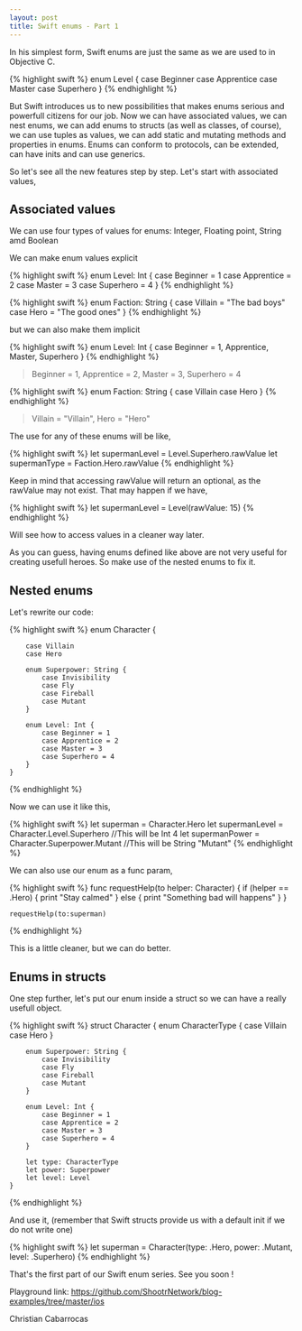 ```yaml
---
layout: post
title: Swift enums - Part 1
---
```


In his simplest form, Swift enums are just the same as we are used to in Objective C.

{% highlight swift %}
    enum Level {
    	case Beginner
    	case Apprentice
    	case Master
    	case Superhero
	}
{% endhighlight %}


But Swift introduces us to new possibilities that makes enums serious and powerfull citizens for our job.
Now we can have associated values, we can nest enums, we can add enums to structs (as well as classes, of course), we can use tuples as values, we can add static and mutating methods and properties in enums. Enums can conform to protocols, can be extended, can have inits and can use generics.

So let's see all the new features step by step. Let's start with associated values,

## Associated values

We can use four types of values for enums: Integer, Floating point, String amd Boolean

We can make enum values explicit

{% highlight swift %}
    enum Level: Int {
    	case Beginner = 1
    	case Apprentice = 2
    	case Master = 3
    	case Superhero = 4
	}
{% endhighlight %}

{% highlight swift %}
    enum Faction: String {
    	case Villain = "The bad boys"
    	case Hero = "The good ones"
	}
{% endhighlight %}

but we can also make them implicit

{% highlight swift %}
    enum Level: Int {
    	case Beginner = 1, Apprentice, Master, Superhero
	}
{% endhighlight %}

> Beginner = 1, Apprentice = 2, Master = 3, Superhero = 4

{% highlight swift %}
    enum Faction: String {
    	case Villain
    	case Hero
	}
{% endhighlight %}

> Villain = "Villain", Hero = "Hero"

The use for any of these enums will be like,

{% highlight swift %}
    let supermanLevel = Level.Superhero.rawValue
    let supermanType = Faction.Hero.rawValue
{% endhighlight %}

Keep in mind that accessing rawValue will return an optional, as the rawValue may not exist. That may happen if we have,

{% highlight swift %}
    let supermanLevel = Level(rawValue: 15)
{% endhighlight %}

Will see how to access values in a cleaner way later.

As you can guess, having enums defined like above are not very useful for creating usefull heroes. So make use of the nested enums to fix it.

## Nested enums

Let's rewrite our code:

{% highlight swift %}
    enum Character {

		case Villain
    	case Hero
    	
    	enum Superpower: String {
    		case Invisibility
    		case Fly
    		case Fireball
    		case Mutant
    	}

    	enum Level: Int {
    		case Beginner = 1
    		case Apprentice = 2
    		case Master = 3
    		case Superhero = 4
    	}
	}
{% endhighlight %}

Now we can use it like this,

{% highlight swift %}
    let superman = Character.Hero
    let supermanLevel = Character.Level.Superhero //This will be Int 4
    let supermanPower = Character.Superpower.Mutant //This will be String "Mutant"
{% endhighlight %}

We can also use our enum as a func param,

{% highlight swift %}
    func requestHelp(to helper: Character) {
    	if (helper == .Hero) {
    		print "Stay calmed"
    	} else {
    		print "Something bad will happens"
    	}
	}

	requestHelp(to:superman)

{% endhighlight %}

This is a little cleaner, but we can do better.

## Enums in structs

One step further, let's put our enum inside a struct so we can have a really usefull object.

{% highlight swift %}
	struct Character {
		enum CharacterType {
			case Villain
    		case Hero
		}

		enum Superpower: String {
    		case Invisibility
    		case Fly
    		case Fireball
    		case Mutant
    	}

    	enum Level: Int {
    		case Beginner = 1
    		case Apprentice = 2
    		case Master = 3
    		case Superhero = 4
    	}

		let type: CharacterType
		let power: Superpower
		let level: Level
	}
{% endhighlight %}

And use it,
(remember that Swift structs provide us with a default init if we do not write one)

{% highlight swift %}
    let superman = Character(type: .Hero, power: .Mutant, level: .Superhero)
{% endhighlight %}

That's the first part of our Swift enum series. See you soon !

Playground link: https://github.com/ShootrNetwork/blog-examples/tree/master/ios

Christian Cabarrocas
